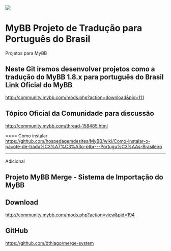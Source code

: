 ![](https://mediacru.sh/2jDDrUQZOUms.png)

MyBB Projeto de Tradução para Português do Brasil
====

Projetos para MyBB

Neste Git iremos desenvolver projetos como a tradução do MyBB 1.8.x para português do Brasil
Link Oficial do MyBB
---
http://community.mybb.com/mods.php?action=download&pid=111

Tópico Oficial da Comunidade para discussão
---
http://community.mybb.com/thread-158485.html


====
Como instalar
https://github.com/hospedagemdesites/MyBB/wiki/Como-instalar-o-pacote-de-tradu%C3%A7%C3%A3o-ptbr---Portugu%C3%AAs-Brasileiro

---
Adicional

Projeto MyBB Merge - Sistema de Importação do MyBB
---

Download 
---
http://community.mybb.com/mods.php?action=view&pid=194

GitHub 
---
https://github.com/dthiago/merge-system
